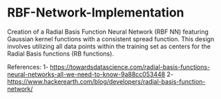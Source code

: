 # RBF-Network-Implementation
Creation of a Radial Basis Function Neural Network (RBF NN) featuring Gaussian kernel functions with a consistent spread function. This design involves utilizing all data points within the training set as centers for the Radial Basis functions (RB functions).

References:
1- https://towardsdatascience.com/radial-basis-functions-neural-networks-all-we-need-to-know-9a88cc053448
2- https://www.hackerearth.com/blog/developers/radial-basis-function-network/
